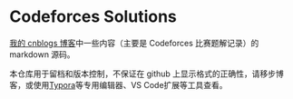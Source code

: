 # Codeforces Solutions

[我的 cnblogs 博客](https://www.cnblogs.com/cpchenpi)中一些内容（主要是 Codeforces 比赛题解记录）的 markdown 源码。

本仓库用于留档和版本控制，不保证在 github 上显示格式的正确性，请移步博客，或使用[Typora](https://typora.io/)等专用编辑器、VS Code扩展等工具查看。
